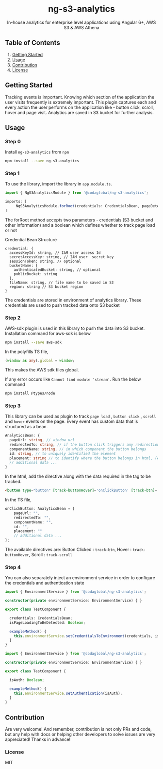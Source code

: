 <a>
  <h1 align="center">ng-s3-analytics</h1>
</a>

<p align="center">
In-house analytics for enterprise level applications using Angular 6+, AWS S3 & AWS Athena
</p>

## Table of Contents
1. [Getting Started](#getting-started)
2. [Usage](#usage)
3. [Contribution](#contribution)
4. [License](#license)

<a name="getting-started"></a>

## Getting Started

Tracking events is important. 
Knowing which section of the application the user visits frequently is extremely important. 
This plugin captures each and every action the user performs on the application like - button click, scroll, hover and page visit. 
Analytics are saved in S3 bucket for further analysis.

<a name="usage"></a>

## Usage
### Step 0
Install `ng-s3-analytics` from `npm`
```bash
npm install --save ng-s3-analytics
```
### Step 1

 To use the library, import the library in  `app.module.ts`.

```typescript
import { NgS3AnalyticsModule } from '@codaglobal/ng-s3-analytics';

imports: [
     NgS3AnalyticsModule.forRoot(credentials: CredentialsBean, pageDetection: Boolean)
]
```
The forRoot method accepts two parameters -  credentials (S3 bucket and other information) and a boolean which defines whether to track page load or not

Credential Bean Structure

```TS
credential: {
  accessKeyId: string, // IAM user access Id
  secretAccessKey: string, // IAM user  secret key
  sessionToken: string, // optional
  bucketName: {
    authenticatedBucket: string, // optional
    publicBucket: string
  },
  fileName: string, // file name to be saved in S3
  region: string // S3 bucket region
}
```
The credentials are stored in environment of analytics library. These credentials are used to push tracked data onto S3 bucket

### Step 2

AWS-sdk plugin is used in this library to push the data into S3 bucket. Installation command for aws-sdk is below

```bash
npm install --save aws-sdk
```

In the polyfills TS file,

```typescript
(window as any).global = window;
```
This makes the AWS sdk files global.

If any error occurs like `Cannot find module 'stream'`. Run the below command

```bash
npm install @types/node
```
### Step 3

This library can be used as plugin to track `page load` , `button click` , `scroll` and `hover` events on the page.
Every event has custom data that is structured as a bean.

```typescript
AnalyticsBean: {
  pageUrl: string, // window url
  redirectedTo: string, // if the button click triggers any redirection
  componentName: string, // in which component the button belongs
  id: string, // to uniquely identified the element
  placement: string // to identify where the button belongs in html, (eg:- Header)
  // additional data ...
}
```

In the html, add the directive along with the data required in the tag to be tracked.

```html
<button type="button" [track-buttonHover]='onClickButton' [track-btn]='onClickButton'>Logout</button>
```
In the TS file,

```typescript
onClickButton: AnalyticsBean = {
    pageUrl: "",
    redirectedTo: "",
    componentName: "",
    id: "",
    placement: ""
    // additional data ...
};
```
The available directives are:
Button Clicked : `track-btn`,
Hover : `track-buttonHover`,
Scroll : `track-scroll`

### Step 4 

You can also separately inject an environment service in order to configure the credentials and authentication state

```typescript
import { EnvironmentService } from '@codaglobal/ng-s3-analytics';

constructor(private environmentService: EnvironmentService) { }

export class TestComponent {

  credentials: CredentialsBean;
  isPageLoadingToBeDetected: Boolean;

  exampleMethod() {
    this.environmentService.setCredentialsToEnvironment(credentials, isPageLoadingToBeDetected);
  }
}

```
```typescript
import { EnvironmentService } from '@codaglobal/ng-s3-analytics';

constructor(private environmentService: EnvironmentService) { }

export class TestComponent {

  isAuth: Boolean;

  exampleMethod() {
    this.environmentService.setAuthentication(isAuth);
  }
}
```


<a name="contribution"></a>

## Contribution

Are very welcome! And remember, contribution is not only PRs and code, but any help with docs or helping other developers to solve issues are very appreciated! Thanks in advance!


<a name="license"></a>

### License

MIT


